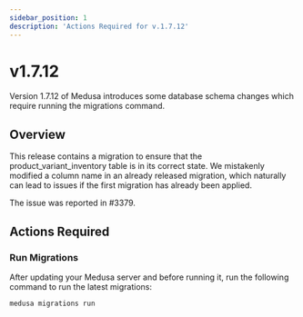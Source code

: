 ```yaml
---
sidebar_position: 1
description: 'Actions Required for v.1.7.12'
---
```


# v1.7.12

Version 1.7.12 of Medusa introduces some database schema changes which require running the migrations command.

## Overview​

This release contains a migration to ensure that the product_variant_inventory table is in its correct state. We mistakenly modified a column name in an already released migration, which naturally can lead to issues if the first migration has already been applied.

The issue was reported in #3379.

## Actions Required​

### Run Migrations​

After updating your Medusa server and before running it, run the following command to run the latest migrations:

```bash
medusa migrations run
```
